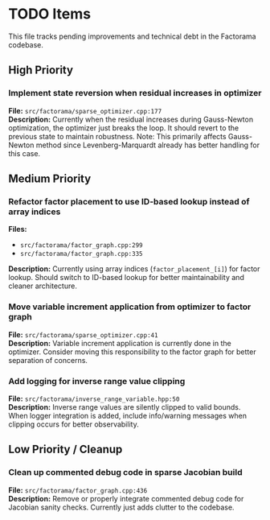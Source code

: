 # TODO Items

This file tracks pending improvements and technical debt in the Factorama codebase.

## High Priority

### Implement state reversion when residual increases in optimizer
**File:** `src/factorama/sparse_optimizer.cpp:177`  
**Description:** Currently when the residual increases during Gauss-Newton optimization, the optimizer just breaks the loop. It should revert to the previous state to maintain robustness. Note: This primarily affects Gauss-Newton method since Levenberg-Marquardt already has better handling for this case.

## Medium Priority

### Refactor factor placement to use ID-based lookup instead of array indices
**Files:** 
- `src/factorama/factor_graph.cpp:299`
- `src/factorama/factor_graph.cpp:335`

**Description:** Currently using array indices (`factor_placement_[i]`) for factor lookup. Should switch to ID-based lookup for better maintainability and cleaner architecture.

### Move variable increment application from optimizer to factor graph
**File:** `src/factorama/sparse_optimizer.cpp:41`  
**Description:** Variable increment application is currently done in the optimizer. Consider moving this responsibility to the factor graph for better separation of concerns.

### Add logging for inverse range value clipping
**File:** `src/factorama/inverse_range_variable.hpp:50`  
**Description:** Inverse range values are silently clipped to valid bounds. When logger integration is added, include info/warning messages when clipping occurs for better observability.

## Low Priority / Cleanup

### Clean up commented debug code in sparse Jacobian build
**File:** `src/factorama/factor_graph.cpp:436`  
**Description:** Remove or properly integrate commented debug code for Jacobian sanity checks. Currently just adds clutter to the codebase.